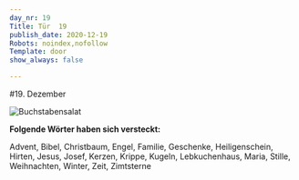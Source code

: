 ```yaml
---
day_nr: 19
Title: Tür  19
publish_date: 2020-12-19
Robots: noindex,nofollow
Template: door
show_always: false

---
```



#19. Dezember

![Buchstabensalat](%assets_url%/pics/19/suchsel_advent-weihnachten1.jpg)

**Folgende Wörter haben sich versteckt:**

Advent, Bibel, Christbaum, Engel, Familie, Geschenke, Heiligenschein, Hirten, Jesus, Josef, Kerzen, Krippe, Kugeln, Lebkuchenhaus, Maria, Stille, Weihnachten, Winter, Zeit, Zimtsterne

